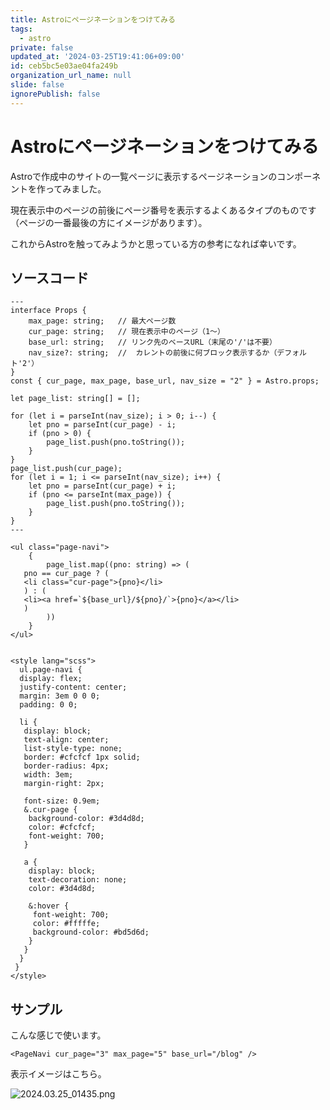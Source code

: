 ```yaml
---
title: Astroにページネーションをつけてみる
tags:
  - astro
private: false
updated_at: '2024-03-25T19:41:06+09:00'
id: ceb5bc5e03ae04fa249b
organization_url_name: null
slide: false
ignorePublish: false
---
```


# Astroにページネーションをつけてみる

Astroで作成中のサイトの一覧ページに表示するページネーションのコンポーネントを作ってみました。

現在表示中のページの前後にページ番号を表示するよくあるタイプのものです（ページの一番最後の方にイメージがあります）。

これからAstroを触ってみようかと思っている方の参考になれば幸いです。

## ソースコード

```astro:PageNav.astro
---
interface Props {
    max_page: string;   // 最大ページ数
    cur_page: string;   // 現在表示中のページ（1～）
    base_url: string;   // リンク先のベースURL（末尾の'/'は不要）
    nav_size?: string;  //  カレントの前後に何ブロック表示するか（デフォルト'2'）
}
const { cur_page, max_page, base_url, nav_size = "2" } = Astro.props;

let page_list: string[] = [];

for (let i = parseInt(nav_size); i > 0; i--) {
    let pno = parseInt(cur_page) - i;
    if (pno > 0) {
        page_list.push(pno.toString());
    }
}
page_list.push(cur_page);
for (let i = 1; i <= parseInt(nav_size); i++) {
    let pno = parseInt(cur_page) + i;
    if (pno <= parseInt(max_page)) {
        page_list.push(pno.toString());
    }
}
---

<ul class="page-navi">
    {
        page_list.map((pno: string) => (
   pno == cur_page ? (
   <li class="cur-page">{pno}</li>
   ) : (
   <li><a href=`${base_url}/${pno}/`>{pno}</a></li>
   )
        ))
    }
</ul>


<style lang="scss">
  ul.page-navi {
  display: flex;
  justify-content: center;
  margin: 3em 0 0 0;
  padding: 0 0;

  li {
   display: block;
   text-align: center;
   list-style-type: none;
   border: #cfcfcf 1px solid;
   border-radius: 4px;
   width: 3em;
   margin-right: 2px;

   font-size: 0.9em;
   &.cur-page {
    background-color: #3d4d8d;
    color: #cfcfcf;
    font-weight: 700;
   }

   a {
    display: block;
    text-decoration: none;
    color: #3d4d8d;

    &:hover {
     font-weight: 700;
     color: #fffffe;
     background-color: #bd5d6d;
    }
   }
  }
 }
</style>
```

## サンプル

こんな感じで使います。

```astro
<PageNavi cur_page="3" max_page="5" base_url="/blog" />
```

表示イメージはこちら。

![2024.03.25_01435.png](https://qiita-image-store.s3.ap-northeast-1.amazonaws.com/0/120649/c25be8cf-828f-590c-a643-ee88ca74d0c0.png)
